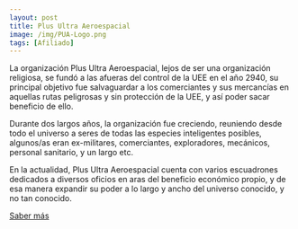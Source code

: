 ```yaml
---
layout: post
title: Plus Ultra Aeroespacial
image: /img/PUA-Logo.png
tags: [Afiliado]
---
```


La organización Plus Ultra Aeroespacial, lejos de ser una organización religiosa, se fundó a las afueras del control de la UEE en el año 2940, su principal objetivo fue salvaguardar a los comerciantes y sus mercancías en aquellas rutas peligrosas y sin protección de la UEE, y así poder sacar beneficio de ello.

Durante dos largos años, la organización fue creciendo, reuniendo desde todo el universo a seres de todas las especies inteligentes posibles, algunos/as eran ex-militares, comerciantes, exploradores, mecánicos, personal sanitario, y un largo etc.

En la actualidad, Plus Ultra Aeroespacial cuenta con varios escuadrones dedicados a diversos oficios en aras del beneficio económico propio, y de esa manera expandir su poder a lo largo y ancho del universo conocido, y no tan conocido.

[Saber más](https://robertsspaceindustries.com/orgs/PUA)

